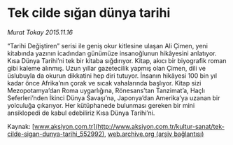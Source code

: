 # Tek cilde sığan dünya tarihi

*Murat Tokay 2015.11.16*

<div class="pNewsDetailMainContent ctx_content" itemprop="articleBody">
 <p>
  “Tarihi Değiştiren” serisi ile geniş okur kitlesine ulaşan Ali Çimen, yeni kitabında yazının icadından günümüze insanoğlunun hikâyesini anlatıyor. Kısa Dünya Tarihi’ni tek bir kitaba sığdırıyor. Kitap, akıcı bir biyografik roman gibi kaleme alınmış. Uzun yıllar gazetecilik yapmış olan Çimen, dili ve üslubuyla da okurun dikkatini hep diri tutuyor. İnsanın hikâyesi 100 bin yıl kadar önce Afrika’nın çorak ve sıcak vahalarında başlıyor. Kitap sizi Mezopotamya’dan Roma uygarlığına, Rönesans’tan Tanzimat’a, Haçlı Seferleri’nden İkinci Dünya Savaşı’na, Japonya’dan Amerika’ya uzanan bir yolculuğa çıkarıyor. Her kütüphanede bulunması gereken bir mini ansiklopedi de kabul edebiliriz Kısa Dünya Tarihi’ni.
 </p>
</div>


Kaynak: [www.aksiyon.com.tr](http://www.aksiyon.com.tr/kultur-sanat/tek-cilde-sigan-dunya-tarihi_552992), [web.archive.org (arşiv bağlantısı)](http://web.archive.org/web/20151118142920/http://www.aksiyon.com.tr/kultur-sanat/tek-cilde-sigan-dunya-tarihi_552992)
